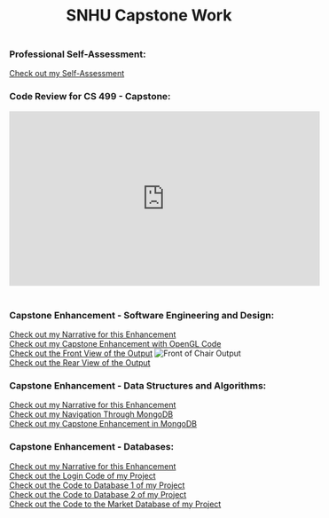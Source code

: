 <h1 style="text-align:center;"><strong>SNHU Capstone Work</strong></h1>

<h3><br>Professional Self-Assessment:</h3>
 <a href="CS 499 - Capstone Self-Assessment.docx">Check out my Self-Assessment</a>

<h3>Code Review for CS 499 - Capstone:</h3>
<iframe width="560" height="315" src="https://www.youtube.com/embed/9PJKMqHgjU0" frameborder="0" allow="accelerometer; autoplay; encrypted-media; gyroscope; picture-in-picture" allowfullscreen></iframe>

<h3><br>Capstone Enhancement - Software Engineering and Design:</h3>
 <a href="CS 499 - Milestone Two Narrative.docx">Check out my Narrative for this Enhancement</a>
 <br> <a href="CS 499 - Capstone Enhancement Part 1/FinalProject.cpp">Check out my Capstone Enhancement with OpenGL Code</a>
 <br> <a href="Front of Chair.PNG">Check out the Front View of the Output</a>
 <img src=""Front of Chair.PNG" alt="Front of Chair Output"/>
 <br> <a href="Back of Chair.PNG">Check out the Rear View of the Output</a>

<h3>Capstone Enhancement - Data Structures and Algorithms:</h3>
 <a href="CS 499 - Milestone Three Narrative.docx">Check out my Narrative for this Enhancement</a>
 <br> <a href="CS 340 - Final Project.docx">Check out my Navigation Through MongoDB</a>
 <br> <a href="CS 499 - Capstone Enhancement - Data Structure and Algorithms.docx">Check out my Capstone Enhancement in MongoDB</a>

<h3>Capstone Enhancement - Databases:</h3>
 <a href="CS 499 - Capstone Enhancement Narrative - Databases.docx">Check out my Narrative for this Enhancement</a>
 <br> <a href="loginV2.py">Check out the Login Code of my Project</a>
 <br> <a href="db1_allFunctions.py">Check out the Code to Database 1 of my Project</a>
 <br> <a href="db2_allFunctions.py">Check out the Code to Database 2 of my Project</a>
 <br> <a href="market_allFunctions.py">Check out the Code to the Market Database of my Project</a>
